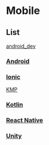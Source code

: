 # Mobile

## List

[android_dev](android_dev.md)

### [Android](README_android.md)

### [Ionic](README_ionic)

[KMP](README_kmp.md)
### [Kotlin](README_kotlin.md)

### [React Native](README_react_native)

### [Unity](README_unity)
